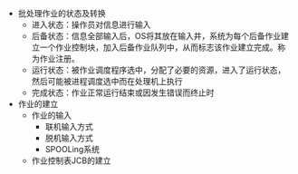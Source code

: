* 批处理作业的状态及转换
    * 进入状态：操作员对信息进行输入
    * 后备状态：信息全部输入后，OS将其放在输入井，系统为每个后备作业建立一个作业控制块，加入后备作业队列中，从而标志该作业建立完成。称为作业注册。
    * 运行状态：被作业调度程序选中，分配了必要的资源，进入了运行状态，然后可能被进程调度选中而在处理机上执行
    * 完成状态：作业正常运行结束或因发生错误而终止时
* 作业的建立
    * 作业的输入
        * 联机输入方式
        * 脱机输入方式
        * SPOOLing系统
    * 作业控制表JCB的建立